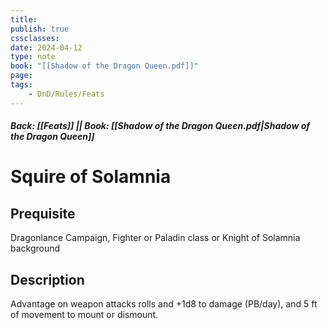 ```yaml
---
title:
publish: true
cssclasses:
date: 2024-04-12
type: note
book: "[[Shadow of the Dragon Queen.pdf]]"
page: 
tags:
    - DnD/Rules/Feats
---
```


##### Back: [[Feats]] || Book: [[Shadow of the Dragon Queen.pdf|Shadow of the Dragon Queen]]

# Squire of Solamnia


## Prequisite 
Dragonlance Campaign, Fighter or Paladin class or Knight of Solamnia background

## Description
Advantage on weapon attacks rolls and +1d8 to damage (PB/day), and 5 ft of movement to mount or dismount.